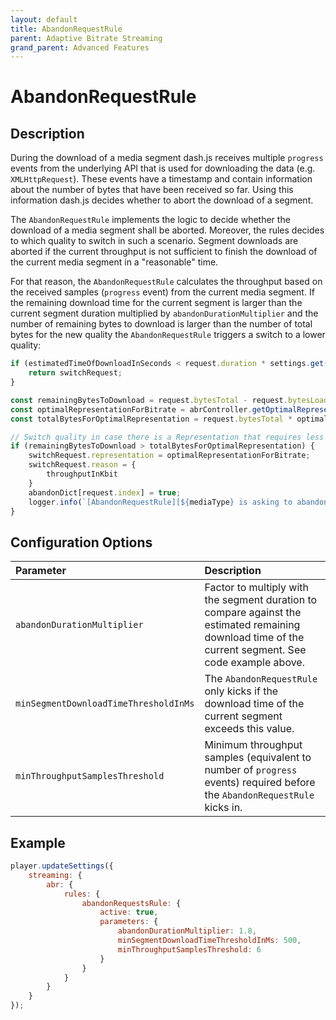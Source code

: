 ```yaml
---
layout: default
title: AbandonRequestRule
parent: Adaptive Bitrate Streaming
grand_parent: Advanced Features
---
```


# AbandonRequestRule

## Description
During the download of a media segment dash.js receives multiple `progress` events from the underlying API that is
used for downloading the data (e.g. `XMLHttpRequest`). These events have a timestamp and contain information about the
number of bytes that have been received so far. Using this information dash.js decides whether to abort the download of
a segment.

The `AbandonRequestRule` implements the logic to decide whether the download of a media segment shall be aborted.
Moreover, the rules decides to which quality to switch in such a scenario. Segment downloads are aborted if the current
throughput is not
sufficient to finish the download of the current media segment in a "reasonable" time.

For that reason, the `AbandonRequestRule` calculates the throughput based on the received samples (`progress` event)
from the current media segment. If the remaining download time for the current segment is larger than the current
segment duration multiplied
by `abandonDurationMultiplier` and the number of remaining bytes to download is larger than the number of total bytes
for the new quality the `AbandonRequestRule` triggers a switch to a lower quality:

```js
if (estimatedTimeOfDownloadInSeconds < request.duration * settings.get().streaming.abr.rules.abandonRequestsRule.parameters.abandonDurationMultiplier || abrController.isPlayingAtLowestQuality(representation)) {
    return switchRequest;
}

const remainingBytesToDownload = request.bytesTotal - request.bytesLoaded;
const optimalRepresentationForBitrate = abrController.getOptimalRepresentationForBitrate(mediaInfo, throughputInKbit, true);
const totalBytesForOptimalRepresentation = request.bytesTotal * optimalRepresentationForBitrate.bitrateInKbit / currentRequestedRepresentation.bitrateInKbit;

// Switch quality in case there is a Representation that requires less bytes to download
if (remainingBytesToDownload > totalBytesForOptimalRepresentation) {
    switchRequest.representation = optimalRepresentationForBitrate;
    switchRequest.reason = {
        throughputInKbit
    }
    abandonDict[request.index] = true;
    logger.info(`[AbandonRequestRule][${mediaType} is asking to abandon and switch to quality to ${optimalRepresentationForBitrate.absoluteIndex}. The measured bandwidth was ${throughputInKbit} kbit/s`);
}
```

## Configuration Options

| Parameter                                     | Description                                                                                                                                           |
|:--------------------------------------|:------------------------------------------------------------------------------------------------------------------------------------------------------|
| `abandonDurationMultiplier`           | Factor to multiply with the segment duration to compare against the estimated remaining download time of the current segment. See code example above. |
| `minSegmentDownloadTimeThresholdInMs` | The `AbandonRequestRule` only kicks if the download time of the current segment exceeds this value.                                                   |
| `minThroughputSamplesThreshold`       | Minimum throughput samples (equivalent to number of `progress` events) required before the `AbandonRequestRule` kicks in.                             |


## Example

```js
player.updateSettings({
    streaming: {
        abr: {
            rules: {
                abandonRequestsRule: {
                    active: true,
                    parameters: {
                        abandonDurationMultiplier: 1.8,
                        minSegmentDownloadTimeThresholdInMs: 500,
                        minThroughputSamplesThreshold: 6
                    }
                }
            }
        }
    }
});
```
